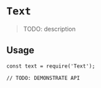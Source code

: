 # `Text`

> TODO: description

## Usage

```
const text = require('Text');

// TODO: DEMONSTRATE API
```
